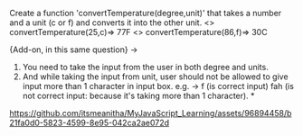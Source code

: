 Create a function 'convertTemperature(degree,unit)' that takes a number and a unit (c or f) and converts it into the other unit. 
<> convertTemperature(25,c)=> 77F
<> convertTemperature(86,f)=> 30C

{Add-on, in this same question} -> 
1) You need to take the input from the user in both degree and units. 
2) And while taking the input from unit, user should not be allowed to give input more than 1 character in input box. 
e.g. -> f (is correct input) 
	fah (is not correct input: because it's taking more than 1 character). *

https://github.com/itsmeanitha/MyJavaScript_Learning/assets/96894458/b21fa0d0-5823-4599-8e95-042ca2ae072d
